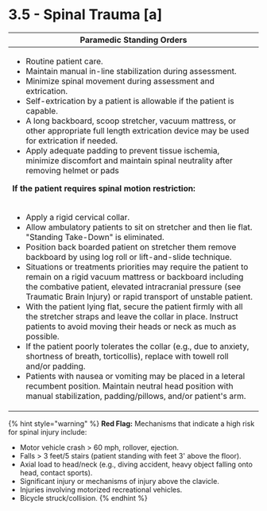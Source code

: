 # 3.5 - Spinal Trauma \[a]

<table data-full-width="false"><thead><tr><th>Paramedic Standing Orders</th></tr></thead><tbody><tr><td><ul><li>Routine patient care.</li><li>Maintain manual in-line stabilization during assessment.</li><li>Minimize spinal movement during assessment and extrication.</li><li>Self-extrication by a patient is allowable if the patient is capable.</li><li>A long backboard, scoop stretcher, vacuum mattress, or other appropriate full length extrication device may be used for extrication if needed.</li><li>Apply adequate padding to prevent tissue ischemia, minimize discomfort and maintain spinal neutrality after removing helmet or pads</li></ul><p><strong>If the patient requires spinal motion restriction:</strong></p></td></tr><tr><td><ul><li>Apply a rigid cervical collar.</li><li>Allow ambulatory patients to sit on stretcher and then lie flat. "Standing Take-Down" is eliminated. </li><li>Position back boarded patient on stretcher them remove backboard by using log roll or lift-and-slide technique.</li><li>Situations or treatments priorities may require the patient to remain on a rigid vacuum mattress or backboard including the combative patient, elevated intracranial pressure (see Traumatic Brain Injury) or rapid transport of unstable patient.</li><li>With the patient lying flat, secure the patient firmly with all the stretcher straps and leave the collar in place. Instruct patients to avoid moving their heads or neck as much as possible.</li><li>If the patient poorly tolerates the collar (e.g., due to anxiety, shortness of breath, torticollis), replace with towell roll and/or padding.</li><li>Patients with nausea or vomiting may be placed in a leteral recumbent position. Maintain neutral head position with manual stabilization, padding/pillows, and/or patient's arm.</li></ul></td></tr></tbody></table>

{% hint style="warning" %}
**Red Flag:** Mechanisms that indicate a high risk for spinal injury include:

* Motor vehicle crash > 60 mph, rollover, ejection.
* Falls > 3 feet/5 stairs (patient standing with feet 3' above the floor).
* Axial load to head/neck (e.g., diving accident, heavy object falling onto head, contact sports).
* Significant injury or mechanisms of injury above the clavicle.
* Injuries involving motorized recreational vehicles.
* Bicycle struck/collision.
{% endhint %}
